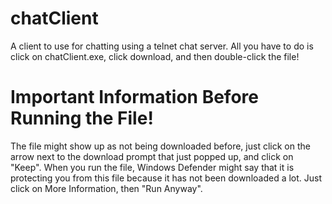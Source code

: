 # chatClient
A client to use for chatting using a telnet chat server.
All you have to do is click on chatClient.exe, click download, and then double-click the file!
# Important Information Before Running the File!
The file might show up as not being downloaded before, just click on the arrow next to the download prompt that just popped up, and click on "Keep".
When you run the file, Windows Defender might say that it is protecting you from this file because it has not been downloaded a lot.
Just click on More Information, then "Run Anyway".
